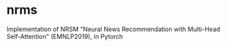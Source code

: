 # nrms
Implementation of NRSM "Neural News Recommendation with Multi-Head Self-Attention" (EMNLP2019), in Pytorch
